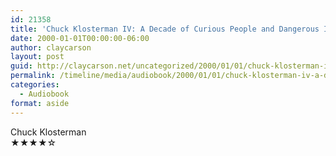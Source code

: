 ```yaml
---
id: 21358
title: 'Chuck Klosterman IV: A Decade of Curious People and Dangerous Ideas'
date: 2000-01-01T00:00:00-06:00
author: claycarson
layout: post
guid: http://claycarson.net/uncategorized/2000/01/01/chuck-klosterman-iv-a-decade-of-curious-people-and-dangerous-ideas/
permalink: /timeline/media/audiobook/2000/01/01/chuck-klosterman-iv-a-decade-of-curious-people-and-dangerous-ideas/
categories:
  - Audiobook
format: aside
---
```

<div class="media-details"></div>

<div class="media-creator">Chuck Klosterman</div>

<div class="media-rating">★★★★☆</div>